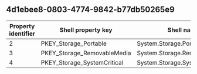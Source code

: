 ## 4d1ebee8-0803-4774-9842-b77db50265e9

Property identifier | Shell property key | Shell name | Alias
--- | --- | --- | ---
2 | PKEY_Storage_Portable | System.Storage.Portable | 
3 | PKEY_Storage_RemovableMedia | System.Storage.RemovableMedia | 
4 | PKEY_Storage_SystemCritical | System.Storage.SystemCritical | 

